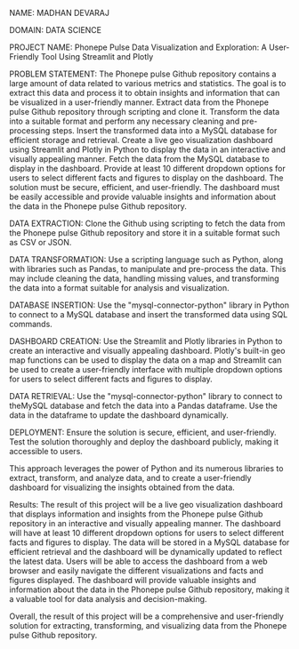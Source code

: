 NAME: MADHAN DEVARAJ

DOMAIN: DATA SCIENCE

PROJECT NAME: Phonepe Pulse Data Visualization and Exploration: A User-Friendly Tool Using Streamlit and Plotly

PROBLEM STATEMENT: The Phonepe pulse Github repository contains a large amount of data related to various metrics and statistics. The goal is to extract this data and process it to obtain insights and information that can be visualized in a user-friendly manner. Extract data from the Phonepe pulse Github repository through scripting and clone it. Transform the data into a suitable format and perform any necessary cleaning and pre-processing steps. Insert the transformed data into a MySQL database for efficient storage and retrieval. Create a live geo visualization dashboard using Streamlit and Plotly in Python to display the data in an interactive and visually appealing manner. Fetch the data from the MySQL database to display in the dashboard. Provide at least 10 different dropdown options for users to select different facts and figures to display on the dashboard. The solution must be secure, efficient, and user-friendly. The dashboard must be easily accessible and provide valuable insights and information about the data in the Phonepe pulse Github repository.

DATA EXTRACTION: Clone the Github using scripting to fetch the data from the Phonepe pulse Github repository and store it in a suitable format such as CSV or JSON.

DATA TRANSFORMATION: Use a scripting language such as Python, along with libraries such as Pandas, to manipulate and pre-process the data. This may include cleaning the data, handling missing values, and transforming the data into a format suitable for analysis and visualization.

DATABASE INSERTION: Use the "mysql-connector-python" library in Python to connect to a MySQL database and insert the transformed data using SQL commands.

DASHBOARD CREATION: Use the Streamlit and Plotly libraries in Python to create an interactive and visually appealing dashboard. Plotly's built-in geo map functions can be used to display the data on a map and Streamlit can be used to create a user-friendly interface with multiple dropdown options for users to select different facts and figures to display.

DATA RETRIEVAL: Use the "mysql-connector-python" library to connect to theMySQL database and fetch the data into a Pandas dataframe. Use the data in the dataframe to update the dashboard dynamically.

DEPLOYMENT: Ensure the solution is secure, efficient, and user-friendly. Test the solution thoroughly and deploy the dashboard publicly, making it accessible to users.

This approach leverages the power of Python and its numerous libraries to extract, transform, and analyze data, and to create a user-friendly dashboard for visualizing the insights obtained from the data.

Results: The result of this project will be a live geo visualization dashboard that displays information and insights from the Phonepe pulse Github repository in an interactive and visually appealing manner. The dashboard will have at least 10 different dropdown options for users to select different facts and figures to display. The data will be stored in a MySQL database for efficient retrieval and the dashboard will be dynamically updated to reflect the latest data. Users will be able to access the dashboard from a web browser and easily navigate the different visualizations and facts and figures displayed. The dashboard will provide valuable insights and information about the data in the Phonepe pulse Github repository, making it a valuable tool for data analysis and decision-making.

Overall, the result of this project will be a comprehensive and user-friendly solution for extracting, transforming, and visualizing data from the Phonepe pulse Github repository.
